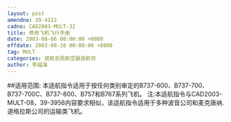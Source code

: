 ```yaml
---
layout: post
amendno: 39-4112
cadno: CAD2003-MULT-32
title: 修改飞机飞行手册
date: 2003-08-06 00:00:00 +0800
effdate: 2003-08-18 00:00:00 +0800
tag: MULT
categories: 民航总局航空器适航司
author: 李福海
---
```


##适用范围:
本适航指令适用于按任何类别审定的B737-600、B737-700、B737-700C、B737-800、B757和B767系列飞机。     注:本适航指令与CAD2003-MULT-08，39-3956内容要求相似，该适航指令适用于多种波音公司和麦克唐纳.道格拉斯公司的运输类飞机。


